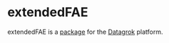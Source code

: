 # extendedFAE

extendedFAE is a [package](https://datagrok.ai/help/develop/develop#packages) for the [Datagrok](https://datagrok.ai) platform.